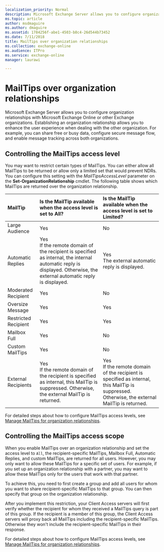 ```yaml
---
localization_priority: Normal
description: Microsoft Exchange Server allows you to configure organization relationships with Microsoft Exchange Online or other Exchange organizations. Establishing an organization relationship allows you to enhance the user experience when dealing with the other organization. For example, you can share free or busy data, configure secure message flow, and enable message tracking across both organizations.
ms.topic: article
author: msdmaguire
ms.author: dmaguire
ms.assetid: 1784256f-abe1-4503-b8c4-26d544b73452
ms.date: 7/11/2018
title: MailTips over organization relationships
ms.collection: exchange-online
ms.audience: ITPro
ms.service: exchange-online
manager: laurawi

---
```


# MailTips over organization relationships

Microsoft Exchange Server allows you to configure organization relationships with Microsoft Exchange Online or other Exchange organizations. Establishing an organization relationship allows you to enhance the user experience when dealing with the other organization. For example, you can share free or busy data, configure secure message flow, and enable message tracking across both organizations.

## Controlling the MailTips access level

You may want to restrict certain types of MailTips. You can either allow all MailTips to be returned or allow only a limited set that would prevent NDRs. You can configure this setting with the _MailTipsAccessLevel_ parameter on the **Set-OrganizationRelationship** cmdlet. The following table shows which MailTips are returned over the organization relationship.

|**MailTip**|**Is the MailTip available when the access level is set to All?**|**Is the MailTip available when the access level is set to Limited?**|
|:-----|:-----|:-----|
|Large Audience|Yes|No|
|Automatic Replies|Yes  <br/> If the remote domain of the recipient is specified as internal, the internal automatic reply is displayed. Otherwise, the external automatic reply is displayed.|Yes  <br/> The external automatic reply is displayed.|
|Moderated Recipient|Yes|No|
|Oversize Message|Yes|Yes|
|Restricted Recipient|Yes|Yes|
|Mailbox Full|Yes|No|
|Custom MailTips|Yes|No|
|External Recipients|Yes  <br/> If the remote domain of the recipient is specified as internal, this MailTip is suppressed. Otherwise, the external MailTip is returned.|Yes  <br/> If the remote domain of the recipient is specified as internal, this MailTip is suppressed. Otherwise, the external MailTip is returned.|

For detailed steps about how to configure MailTips access levels, see [Manage MailTips for organization relationships](manage-mailtips-for-organization-relationships.md).

## Controlling the MailTips access scope

When you enable MailTips over an organization relationship and set the access level to `All`, the recipient-specific MailTips, Mailbox Full, Automatic Replies, and custom MailTips, are returned for all users. However, you may only want to allow these MailTips for a specific set of users. For example, if you set up an organization relationship with a partner, you may want to allow these MailTips only for the users that work with that partner.

To achieve this, you need to first create a group and add all users for whom you want to share recipient-specific MailTips to that group. You can then specify that group on the organization relationship.

After you implement this restriction, your Client Access servers will first verify whether the recipient for whom they received a MailTips query is part of this group. If the recipient is a member of this group, the Client Access servers will proxy back all MailTips including the recipient-specific MailTips. Otherwise they won't include the recipient-specific MailTips in their response.

For detailed steps about how to configure MailTips access levels, see [Manage MailTips for organization relationships](manage-mailtips-for-organization-relationships.md).



